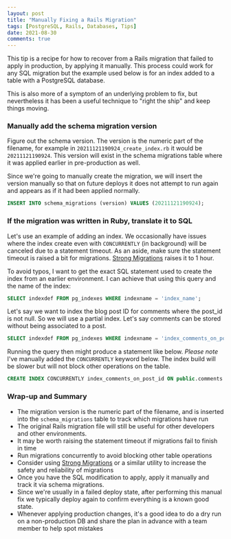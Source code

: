 ```yaml
---
layout: post
title: "Manually Fixing a Rails Migration"
tags: [PostgreSQL, Rails, Databases, Tips]
date: 2021-08-30
comments: true
---
```


This tip is a recipe for how to recover from a Rails migration that failed to apply in production, by applying it manually. This process could work for any SQL migration but the example used below is for an index added to a table with a PostgreSQL database.

This is also more of a symptom of an underlying problem to fix, but nevertheless it has been a useful technique to "right the ship" and keep things moving.

### Manually add the schema migration version

Figure out the schema version. The version is the numeric part of the filename, for example in `20211121190924_create_index.rb` it would be `20211121190924`. This version will exist in the schema migrations table where it was applied earlier in pre-production as well.

Since we're going to manually create the migration, we will insert the version manually so that on future deploys it does not attempt to run again and appears as if it had been applied normally.

```sql
INSERT INTO schema_migrations (version) VALUES (20211121190924);
```

### If the migration was written in Ruby, translate it to SQL

Let's use an example of adding an index. We occasionally have issues where the index create even with `CONCURRENTLY` (in background) will be canceled due to a statement timeout. As an aside, make sure the statement timeout is raised a bit for migrations. [Strong Migrations](https://github.com/ankane/strong_migrations#migration-timeouts) raises it to 1 hour.

To avoid typos, I want to get the exact SQL statement used to create the index from an earlier environment. I can achieve that using this query and the name of the index:

```sql
SELECT indexdef FROM pg_indexes WHERE indexname = 'index_name';
```

Let's say we want to index the blog post ID for comments where the post_id is not null. So we will use a partial index. Let's say comments can be stored without being associated to a post.

```sql
SELECT indexdef FROM pg_indexes WHERE indexname = 'index_comments_on_post_id';
```

Running the query then might produce a statement like below. *Please note* I've manually added the `CONCURRENTLY` keyword below. The index build will be slower but will not block other operations on the table.

```sql
CREATE INDEX CONCURRENTLY index_comments_on_post_id ON public.comments USING btree (post_id) WHERE (post_id IS NOT NULL);
```

### Wrap-up and Summary

* The migration version is the numeric part of the filename, and is inserted into the `schema_migrations` table to track which migrations have run
* The original Rails migration file will still be useful for other developers and other environments.
* It may be worth raising the statement timeout if migrations fail to finish in time
* Run migrations concurrently to avoid blocking other table operations
* Consider using [Strong Migrations](https://github.com/ankane/strong_migrations) or a similar utility to increase the safety and reliability of migrations
* Once you have the SQL modification to apply, apply it manually and track it via schema migrations.
* Since we're usually in a failed deploy state, after performing this manual fix we typically deploy again to confirm everything is a known good state.
* Whenever applying production changes, it's a good idea to do a dry run on a non-production DB and share the plan in advance with a team member to help spot mistakes
